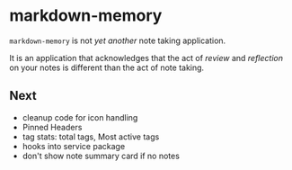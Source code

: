 # markdown-memory

`markdown-memory` is not _yet another_ note taking application.

It is an application that acknowledges that the act of _review_ and _reflection_ on your notes is different than the act of note taking.

## Next

- cleanup code for icon handling
- Pinned Headers
- tag stats: total tags, Most active tags
- hooks into service package
- don't show note summary card if no notes
